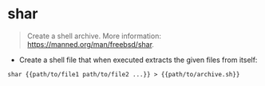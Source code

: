 # shar

> Create a shell archive.
> More information: <https://manned.org/man/freebsd/shar>.

- Create a shell file that when executed extracts the given files from itself:

`shar {{path/to/file1 path/to/file2 ...}} > {{path/to/archive.sh}}`

